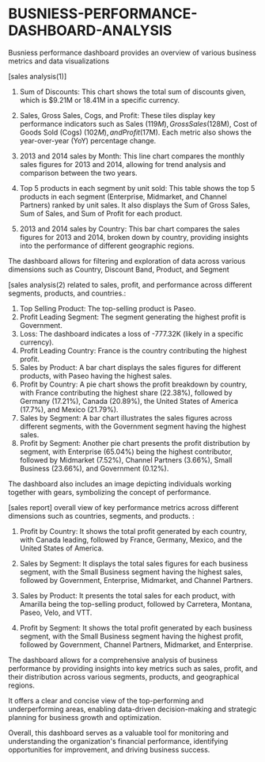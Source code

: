 # BUSNIESS-PERFORMANCE-DASHBOARD-ANALYSIS

Busniess  performance dashboard provides an overview of various business metrics and data visualizations

[sales analysis(1)]

1. Sum of Discounts: This chart shows the total sum of discounts given, which is $9.21M or 18.41M in a specific currency.

2. Sales, Gross Sales, Cogs, and Profit: These tiles display key performance indicators such as Sales ($119M), Gross Sales ($128M), Cost of Goods Sold (Cogs) ($102M), and Profit ($17M). Each metric also shows the year-over-year (YoY) percentage change.

3. 2013 and 2014 sales by Month: This line chart compares the monthly sales figures for 2013 and 2014, allowing for trend analysis and comparison between the two years.

4. Top 5 products in each segment by unit sold: This table shows the top 5 products in each segment (Enterprise, Midmarket, and Channel Partners) ranked by unit sales. It also displays the Sum of Gross Sales, Sum of Sales, and Sum of Profit for each product.

5. 2013 and 2014 sales by Country: This bar chart compares the sales figures for 2013 and 2014, broken down by country, providing insights into the performance of different geographic regions.

The dashboard allows for filtering and exploration of data across various dimensions such as Country, Discount Band, Product, and Segment 

[sales analysis(2)
related to sales, profit, and performance across different segments, products, and countries.:

1. Top Selling Product: The top-selling product is Paseo.
2. Profit Leading Segment: The segment generating the highest profit is Government.
3. Loss: The dashboard indicates a loss of -777.32K (likely in a specific currency).
4. Profit Leading Country: France is the country contributing the highest profit.
5. Sales by Product: A bar chart displays the sales figures for different products, with Paseo having the highest sales.
6. Profit by Country: A pie chart shows the profit breakdown by country, with France contributing the highest share (22.38%), followed by Germany (17.21%), Canada (20.89%), the United States of America (17.7%), and Mexico (21.79%).
7. Sales by Segment: A bar chart illustrates the sales figures across different segments, with the Government segment having the highest sales.
8. Profit by Segment: Another pie chart presents the profit distribution by segment, with Enterprise (65.04%) being the highest contributor, followed by Midmarket (7.52%), Channel Partners (3.66%), Small Business (23.66%), and Government (0.12%).

The dashboard also includes an image depicting individuals working together with gears, symbolizing the concept of performance.

[sales report]
overall view of key performance metrics across different dimensions such as countries, segments, and products. :

1. Profit by Country: It shows the total profit generated by each country, with Canada leading, followed by France, Germany, Mexico, and the United States of America.

2. Sales by Segment: It displays the total sales figures for each business segment, with the Small Business segment having the highest sales, followed by Government, Enterprise, Midmarket, and Channel Partners.

3. Sales by Product: It presents the total sales for each product, with Amarilla being the top-selling product, followed by Carretera, Montana, Paseo, Velo, and VTT.

4. Profit by Segment: It shows the total profit generated by each business segment, with the Small Business segment having the highest profit, followed by Government, Channel Partners, Midmarket, and Enterprise.

The dashboard allows for a comprehensive analysis of business performance by providing insights into key metrics such as sales, profit, and their distribution across various segments, products, and geographical regions.

It offers a clear and concise view of the top-performing and underperforming areas, enabling data-driven decision-making and strategic planning for business growth and optimization.

Overall, this dashboard serves as a valuable tool for monitoring and understanding the organization's financial performance, identifying opportunities for improvement, and driving business success.
